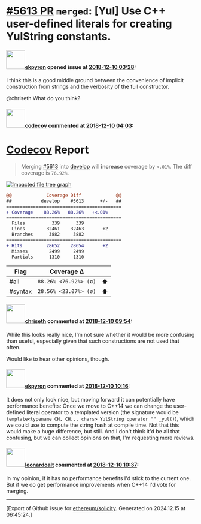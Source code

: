 # [\#5613 PR](https://github.com/ethereum/solidity/pull/5613) `merged`: [Yul] Use C++ user-defined literals for creating YulString constants.

#### <img src="https://avatars.githubusercontent.com/u/1347491?v=4" width="50">[ekpyron](https://github.com/ekpyron) opened issue at [2018-12-10 03:28](https://github.com/ethereum/solidity/pull/5613):

I think this is a good middle ground between the convenience of implicit construction from strings and the verbosity of the full constructor.

@chriseth What do you think?

#### <img src="https://avatars.githubusercontent.com/in/254?v=4" width="50">[codecov](https://github.com/apps/codecov) commented at [2018-12-10 04:03](https://github.com/ethereum/solidity/pull/5613#issuecomment-445666018):

# [Codecov](https://codecov.io/gh/ethereum/solidity/pull/5613?src=pr&el=h1) Report
> Merging [#5613](https://codecov.io/gh/ethereum/solidity/pull/5613?src=pr&el=desc) into [develop](https://codecov.io/gh/ethereum/solidity/commit/e85c3428b483192e8e3d4255d619f31a48c08bef?src=pr&el=desc) will **increase** coverage by `<.01%`.
> The diff coverage is `76.92%`.

[![Impacted file tree graph](https://codecov.io/gh/ethereum/solidity/pull/5613/graphs/tree.svg?width=650&token=87PGzVEwU0&height=150&src=pr)](https://codecov.io/gh/ethereum/solidity/pull/5613?src=pr&el=tree)

```diff
@@             Coverage Diff             @@
##           develop    #5613      +/-   ##
===========================================
+ Coverage    88.26%   88.26%   +<.01%     
===========================================
  Files          339      339              
  Lines        32461    32463       +2     
  Branches      3882     3882              
===========================================
+ Hits         28652    28654       +2     
  Misses        2499     2499              
  Partials      1310     1310
```

| Flag | Coverage Δ | |
|---|---|---|
| #all | `88.26% <76.92%> (ø)` | :arrow_up: |
| #syntax | `28.56% <23.07%> (ø)` | :arrow_up: |

#### <img src="https://avatars.githubusercontent.com/u/9073706?v=4" width="50">[chriseth](https://github.com/chriseth) commented at [2018-12-10 09:54](https://github.com/ethereum/solidity/pull/5613#issuecomment-445755636):

While this looks really nice, I'm not sure whether it would be more confusing than useful, especially given that such constructions are not used that often.

Would like to hear other opinions, though.

#### <img src="https://avatars.githubusercontent.com/u/1347491?v=4" width="50">[ekpyron](https://github.com/ekpyron) commented at [2018-12-10 10:16](https://github.com/ethereum/solidity/pull/5613#issuecomment-445762602):

It does not only look nice, but moving forward it can potentially have performance benefits:
Once we move to C++14 we can change the user-defined literal operator to a templated version (the signature would be ``template<typename CH, CH... chars> YulString operator "" _yul()``), which we could use to compute the string hash at compile time. Not that this would make a huge difference, but still.
And I don't think it'd be all that confusing, but we can collect opinions on that, I'm requesting more reviews.

#### <img src="https://avatars.githubusercontent.com/u/504195?u=ce2facd14af9fd474ebff49f0d44891f56f7500f&v=4" width="50">[leonardoalt](https://github.com/leonardoalt) commented at [2018-12-10 10:37](https://github.com/ethereum/solidity/pull/5613#issuecomment-445768860):

In my opinion, if it has no performance benefits I'd stick to the current one. But if we do get performance improvements when C++14 I'd vote for merging.


-------------------------------------------------------------------------------



[Export of Github issue for [ethereum/solidity](https://github.com/ethereum/solidity). Generated on 2024.12.15 at 06:45:24.]
